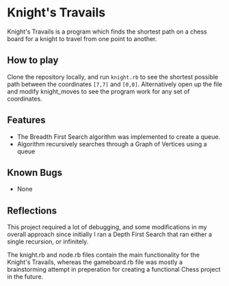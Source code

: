 # Knight's Travails

Knight's Travails is a program which finds the shortest path on a chess board for a knight to travel from one point to another. 

## How to play

Clone the repository locally, and run `knight.rb` to see the shortest possible path between the coordinates `[7,7]` and `[0,0]`. Alternatively open up the file and modify knight_moves to see the program work for any set of coordinates. 

## Features

- The Breadth First Search algorithm was implemented to create a queue.
- Algorithm recursively searches through a Graph of Vertices using a queue

## Known Bugs

- None

## Reflections

This project required a lot of debugging, and some modifications in my overall approach since initially I ran a Depth First Search that ran either a single recursion, or infinitely.

The knight.rb and node.rb files contain the main functionality for the Knight's Travails, whereas the gameboard.rb file was mostly a brainstorming attempt in preperation for creating a functional Chess project in the future.


